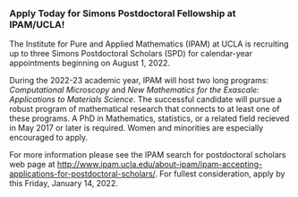### Apply Today for Simons Postdoctoral Fellowship at IPAM/UCLA!

The Institute for Pure and Applied Mathematics (IPAM) at UCLA is recruiting up
to three Simons Postdoctoral Scholars (SPD) for calendar-year appointments 
beginning on August 1, 2022.

During the 2022-23 academic year, IPAM will host two long programs:
*Computational Microscopy* and *New Mathematics for the Exascale: Applications
to Materials Science*. The successful candidate will pursue a robust program of
mathematical research that connects to at least one of these programs. A PhD in
Mathematics, statistics, or a related field recieved in May 2017 or later is
required. Women and minorities are especially encouraged to apply.

For more information please see the IPAM search for postdoctoral scholars web
page at <http://www.ipam.ucla.edu/about-ipam/ipam-accepting-applications-for-postdoctoral-scholars/>. For fullest consideration, apply by this Friday,
January 14, 2022.
